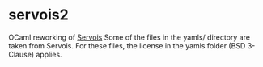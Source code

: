 # servois2
OCaml reworking of [Servois](https://github.com/kbansal/servois)
Some of the files in the yamls/ directory are taken from Servois.
For these files, the license in the yamls folder (BSD 3-Clause) applies.
